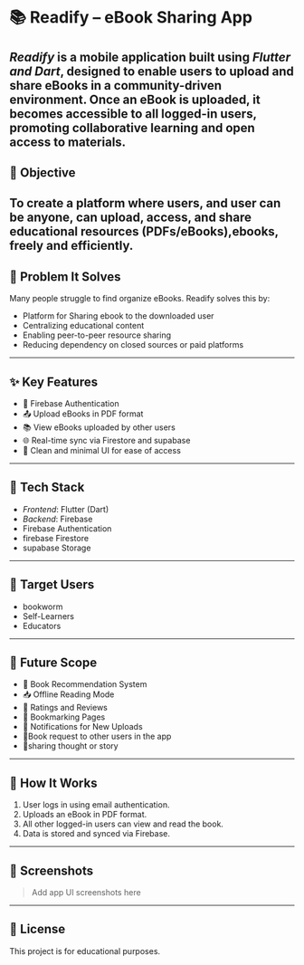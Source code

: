 # 📚 Readify – eBook Sharing App 
*Readify* is a mobile application built using *Flutter and Dart*, designed to enable users to upload and share eBooks in a community-driven environment. Once an eBook is uploaded, it becomes accessible to all logged-in users, promoting collaborative learning and open access to  materials. 
--- 
## 🎯 Objective 
To create a platform where users, and user can be anyone, can upload, access, and share educational resources (PDFs/eBooks),ebooks, freely and efficiently. 
--- 
## 🧠 Problem It Solves 
Many people struggle to find organize eBooks. Readify solves this by: 
- Platform for Sharing ebook to the downloaded user
- Centralizing educational content 
- Enabling peer-to-peer resource sharing 
- Reducing dependency on closed sources or paid platforms 
--- 
## ✨ Key Features 
- 🔐 Firebase Authentication 
- 📤 Upload eBooks in PDF format 
- 📚 View eBooks uploaded by other users 
- 🌐 Real-time sync via Firestore and supabase 
- 🔎 Clean and minimal UI for ease of access 
--- 
## 🔧 Tech Stack 
- *Frontend*: Flutter (Dart) 
- *Backend*: Firebase 
- Firebase Authentication 
- firebase Firestore 
- supabase Storage 
--- 
## 👥 Target Users 
- bookworm 
- Self-Learners 
- Educators 
--- 
## 🚀 Future Scope 
- 📌 Book Recommendation System 
- 📥 Offline Reading Mode 
- 🌟 Ratings and Reviews 
- 🔖 Bookmarking Pages 
- 🔔 Notifications for New Uploads 
- 🔔Book request to other users in the app
- 🔔sharing thought or story 
--- 
## 📌 How It Works 
1. User logs in using email authentication. 
2. Uploads an eBook in PDF format. 
3. All other logged-in users can view and read the book. 
4. Data is stored and synced via Firebase. 
--- 
## 📸 Screenshots 
> Add app UI screenshots here 
--- 
## 📄 License 
This project is for educational purposes.